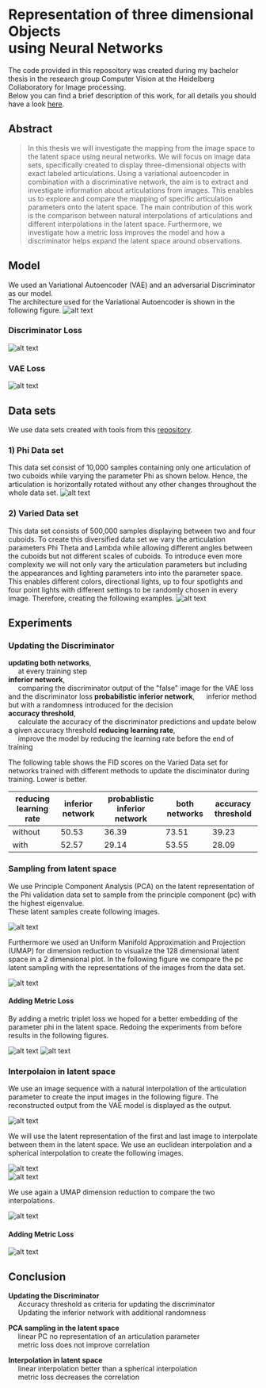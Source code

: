 # Representation of three dimensional Objects <br/> using Neural Networks
The code provided in this reposoitory was created during my bachelor thesis in the research group Computer Vision at the Heidelberg Collaboratory for Image processing.  
Below you can find a brief description of this work, for all details you should have a look [here](Bachelor_Thesis.pdf).    
## Abstract
> In this thesis we will investigate the mapping from the image space to the latent space using neural networks. We will focus on image data sets, specifically created to display three-dimensional objects with exact labeled articulations. Using a variational autoencoder in combination with a discriminative network, the aim is to extract and investigate information about articulations from images. This enables us to explore and compare the mapping of specific articulation parameters onto the latent space. The main contribution of this work is the comparison between natural interpolations of articulations and different interpolations in the latent space. Furthermore, we investigate how a metric loss improves the model and how a discriminator helps expand the latent space around observations.

## Model
We used an Variational Autoencoder (VAE) and an adversarial Discriminator as our model.  
The architecture used for the Variational Autoencoder is shown in the following figure.
![alt text](https://github.com/R-Haecker/latent-representations-of-articulations/raw/master/eval/readme_figures/vae-architecture.png)

### Discriminator Loss
![alt text](https://github.com/R-Haecker/latent-representations-of-articulations/raw/master/eval/readme_figures/discriminator_loss.png)

### VAE Loss
![alt text](https://github.com/R-Haecker/latent-representations-of-articulations/raw/master/eval/readme_figures/vae_loss.png)

## Data sets
We use data sets created with tools from this [repository](https://github.com/R-Haecker/python_unity_images/).

### 1) Phi Data set
This data set consist of 10,000 samples containing only one articulation of two cuboids while varying the parameter Phi as shown below. Hence, the articulation is horizontally rotated without any other changes throughout the whole data set.
![alt text](https://github.com/R-Haecker/latent-representations-of-articulations/raw/master/eval/readme_figures/data/phi_data.png)

### 2) Varied Data set
This data set consists of 500,000 samples displaying between two and four cuboids. To create this diversified data set we vary the articulation parameters Phi Theta and Lambda while allowing different angles between the cuboids but not different scales of cuboids. To introduce even more complexity we will not only vary the articulation parameters but including the appearances and lighting parameters into into the parameter space. This enables different colors, directional lights, up to four spotlights and four point lights with different settings to be randomly chosen in every image. Therefore, creating the following examples.
![alt text](https://github.com/R-Haecker/latent-representations-of-articulations/raw/master/eval/readme_figures/data/examples_big_var_phi_theta_scale.png)

## Experiments

### **Updating the Discriminator**
**updating both networks**,  
&nbsp;&nbsp;&nbsp;&nbsp; at every training step  
**inferior network**,  
&nbsp;&nbsp;&nbsp;&nbsp; comparing the discriminator output of the "false" image for the VAE loss and the discriminator loss
**probabilistic inferior network**, 
&nbsp;&nbsp;&nbsp;&nbsp; inferior method but with a randomness introduced for the decision  
**accuracy threshold**,  
&nbsp;&nbsp;&nbsp;&nbsp; calculate the accuracy of the discriminator predictions and update below a given accuracy threshold
**reducing learning rate**,  
&nbsp;&nbsp;&nbsp;&nbsp; improve the model by reducing the learning rate before the end of training

The following table shows the FID scores on the Varied Data set for networks trained with different methods to update the disciminator during training. Lower is better.

| reducing   learning rate | inferior network | probablistic inferior network | both networks | accuracy threshold |
|------------------------|------------------|-------------------------------|---------------|--------------------|
| without                | 50.53            | 36.39                         | 73.51         | 39.23              |
| with                   | 52.57            | 29.14                         | 53.55         | 28.09              |

### **Sampling from latent space**
We use Principle Component Analysis (PCA) on the latent representation of the Phi validation data set to sample from the principle component (pc) with the highest eigenvalue.  
These latent samples create following images.  

![alt text](https://github.com/R-Haecker/latent-representations-of-articulations/raw/master/eval/readme_figures/sampling/images_direct_pca.png)  

Furthermore we used an Uniform Manifold Approximation and Projection (UMAP) for dimension reduction to visualize the 128 dimensional latent space in a 2 dimensional plot. In the following figure we compare the pc latent sampling with the representations of the images from the data set.  

![alt text](https://github.com/R-Haecker/latent-representations-of-articulations/raw/master/eval/readme_figures/sampling/real_no_metric_samp.png)  

#### Adding Metric Loss
By adding a metric triplet loss we hoped for a better embedding of the parameter phi in the latent space. Redoing the experiments from before results in the following figures.

![alt text](https://github.com/R-Haecker/latent-representations-of-articulations/raw/master/eval/readme_figures/sampling/images_with_metric_direct_pca.png)
![alt text](https://github.com/R-Haecker/latent-representations-of-articulations/raw/master/eval/readme_figures/sampling/real_metric_samp.png)

### **Interpolaion in latent space**
We use an image sequence with a natural interpolation of the articulation parameter to create the input images in the following figure. The reconstructed output from the VAE model is displayed as the output.  

![alt text](https://github.com/R-Haecker/latent-representations-of-articulations/raw/master/eval/readme_figures/interpol/in_output_img.png)

We will use the latent representation of the first and last image to interpolate between them in the latent space. We use an euclidean interpolation and a spherical interpolation to create the following images.  

![alt text](https://github.com/R-Haecker/latent-representations-of-articulations/raw/master/eval/readme_figures/interpol/lin_interpol_img.png)  
![alt text](https://github.com/R-Haecker/latent-representations-of-articulations/raw/master/eval/readme_figures/interpol/sph_interpol_img.png)  

We use again a UMAP dimension reduction to compare the two interpolations.

![alt text](https://github.com/R-Haecker/latent-representations-of-articulations/raw/master/eval/readme_figures/interpol/umap_right.png)

#### Adding Metric Loss

![alt text](https://github.com/R-Haecker/latent-representations-of-articulations/raw/master/eval/readme_figures/interpol/umap_with_metric.png)

## Conclusion
**Updating the Discriminator**  
&nbsp;&nbsp;&nbsp;&nbsp; Accuracy threshold as criteria for updating the discriminator  
&nbsp;&nbsp;&nbsp;&nbsp; Updating the inferior network with additional randomness  

**PCA sampling in the latent space**  
&nbsp;&nbsp;&nbsp;&nbsp; linear PC no representation of an articulation parameter  
&nbsp;&nbsp;&nbsp;&nbsp; metric loss does not improve correlation  

**Interpolation in latent space**  
&nbsp;&nbsp;&nbsp;&nbsp; linear interpolation better than a spherical interpolation  
&nbsp;&nbsp;&nbsp;&nbsp; metric loss decreases the correlation